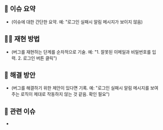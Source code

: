 ## 📍 이슈 요약

- (이슈에 대한 간단한 요약. 예: "로그인 실패시 알림 메시지가 보이지 않음)

## 🧙‍♀️ 재현 방법

- (버그를 재현하는 단계를 순차적으로 기술. 예: "1. 잘못된 이메일과 비밀번호를 입력. 2. 로그인 버튼 클릭")

## 🌱 해결 방안

- (버그를 해결하기 위한 제안이 있다면 기록. 예: "로그인 실패시 알림 메시지를 보여주는 로직이 제대로 작동하지 않는 것 같음. 확인 필요")

## 📌 관련 이슈

-
